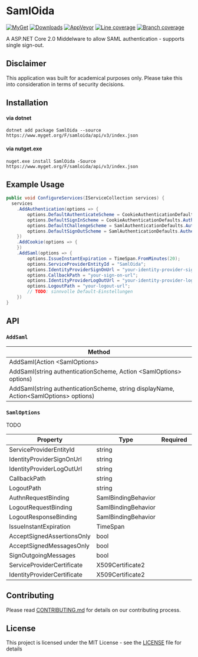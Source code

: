 # SamlOida


[![MyGet](https://img.shields.io/myget/samloida/v/samloida.svg)](https://www.myget.org/feed/samloida/package/nuget/SamlOida)
[![Downloads](https://img.shields.io/myget/samloida/dt/samloida.svg)](https://www.myget.org/feed/samloida/package/nuget/SamlOida)
[![AppVeyor](https://ci.appveyor.com/api/projects/status/c05vv9y58tbbcj1n/branch/master?svg=true)](https://ci.appveyor.com/project/peterwurzinger/samloida/branch/master)
[![Line coverage](https://samloida.blob.core.windows.net/samloida/report/badge_linecoverage.svg)](https://samloida.blob.core.windows.net/samloida/report/index.htm)
[![Branch coverage](https://samloida.blob.core.windows.net/samloida/report/badge_branchcoverage.svg)](https://samloida.blob.core.windows.net/samloida/report/index.htm)

A ASP.NET Core 2.0 Middelware to allow SAML authentication - supports single sign-out.

## Disclaimer

This application was built for academical purposes only. Please take this into consideration in terms of security decisions.

## Installation

#### via dotnet

`dotnet add package SamlOida --source https://www.myget.org/F/samloida/api/v3/index.json`

#### via nutget.exe

`nuget.exe install SamlOida -Source https://www.myget.org/F/samloida/api/v3/index.json`

## Example Usage

```csharp
public void ConfigureServices(IServiceCollection services) {
  services
    .AddAuthentication(options => {
        options.DefaultAuthenticateScheme = CookieAuthenticationDefaults.AuthenticationScheme;
        options.DefaultSignInScheme = CookieAuthenticationDefaults.AuthenticationScheme;
        options.DefaultChallengeScheme = SamlAuthenticationDefaults.AuthenticationScheme;
        options.DefaultSignOutScheme = SamlAuthenticationDefaults.AuthenticationScheme;
    })
    .AddCookie(options => {
    })
    .AddSaml(options => {
      	options.IssueInstantExpiration = TimeSpan.FromMinutes(20);
        options.ServiceProviderEntityId = "SamlOida";
        options.IdentityProviderSignOnUrl = "your-identity-provider-sign-on-url";
        options.CallbackPath = "your-sign-on-url";
        options.IdentityProviderLogOutUrl = "your-identity-provider-log-out-url";
        options.LogoutPath = "your-logout-url";
        // TODO: sinnvolle Default-Einstellungen
    })
}
```

## API

### `AddSaml`

| Method                                   |
| ---------------------------------------- |
| AddSaml(Action &lt;SamlOptions\>         |
| AddSaml(string authenticationScheme, Action &lt;SamlOptions> options) |
| AddSaml(string authenticationScheme, string displayName, Action&lt;SamlOptions> options) |

### `SamlOptions`

TODO

| Property                    | Type                | Required | Default |
| --------------------------- | ------------------- | :------: | ------- |
| ServiceProviderEntityId     | string              |          |         |
| IdentityProviderSignOnUrl   | string              |          |         |
| IdentityProviderLogOutUrl   | string              |          |         |
| CallbackPath                | string              |          |         |
| LogoutPath                  | string              |          |         |
| AuthnRequestBinding         | SamlBindingBehavior |          |         |
| LogoutRequestBinding        | SamlBindingBehavior |          |         |
| LogoutResponseBinding       | SamlBindingBehavior |          |         |
| IssueInstantExpiration      | TimeSpan            |          |         |
| AcceptSignedAssertionsOnly  | bool                |          |         |
| AcceptSignedMessagesOnly    | bool                |          |         |
| SignOutgoingMessages        | bool                |          |         |
| ServiceProviderCertificate  | X509Certificate2    |          |         |
| IdentityProviderCertificate | X509Certificate2    |          |         |

## Contributing

Please read [CONTRIBUTING.md](CONTRIBUTING.md) for details on our contributing process.

## License

This project is licensed under the MIT License - see the [LICENSE](LICENSE) file for details
